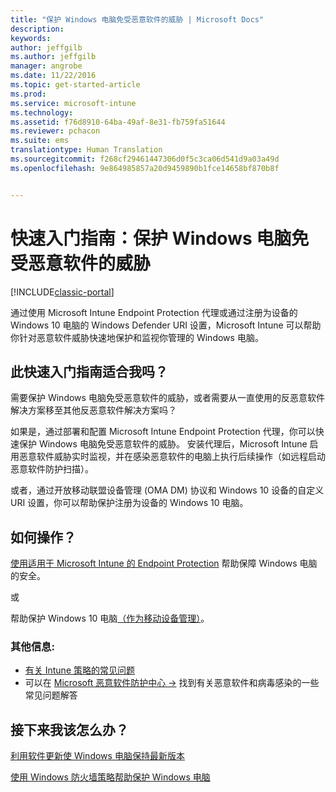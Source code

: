 ```yaml
---
title: "保护 Windows 电脑免受恶意软件的威胁 | Microsoft Docs"
description: 
keywords: 
author: jeffgilb
ms.author: jeffgilb
manager: angrobe
ms.date: 11/22/2016
ms.topic: get-started-article
ms.prod: 
ms.service: microsoft-intune
ms.technology: 
ms.assetid: f76d8910-64ba-49af-8e31-fb759fa51644
ms.reviewer: pchacon
ms.suite: ems
translationtype: Human Translation
ms.sourcegitcommit: f268cf29461447306d0f5c3ca06d541d9a03a49d
ms.openlocfilehash: 9e864985857a20d9459890b1fce14658bf870b8f


---
```


# <a name="quick-start-guide-protect-windows-pcs-against-malware-threats"></a>快速入门指南：保护 Windows 电脑免受恶意软件的威胁

[!INCLUDE[classic-portal](../includes/classic-portal.md)]

通过使用 Microsoft Intune Endpoint Protection 代理或通过注册为设备的 Windows 10 电脑的 Windows Defender URI 设置，Microsoft Intune 可以帮助你针对恶意软件威胁快速地保护和监视你管理的 Windows 电脑。

## <a name="is-this-quick-start-guide-right-for-me"></a>此快速入门指南适合我吗？
需要保护 Windows 电脑免受恶意软件的威胁，或者需要从一直使用的反恶意软件解决方案移至其他反恶意软件解决方案吗？

如果是，通过部署和配置 Microsoft Intune Endpoint Protection 代理，你可以快速保护 Windows 电脑免受恶意软件的威胁。 安装代理后，Microsoft Intune 启用恶意软件威胁实时监视，并在感染恶意软件的电脑上执行后续操作（如远程启动恶意软件防护扫描）。

或者，通过开放移动联盟设备管理 (OMA DM) 协议和 Windows 10 设备的自定义 URI 设置，你可以帮助保护注册为设备的 Windows 10 电脑。

## <a name="how-do-i-do-it"></a>如何操作？
[使用适用于 Microsoft Intune 的 Endpoint Protection](/intune/deploy-use/help-secure-windows-pcs-with-endpoint-protection-for-microsoft-intune) 帮助保障 Windows 电脑的安全。

或

帮助保护 Windows 10 电脑[（作为移动设备管理）](/intune/deploy-use/windows-10-policy-settings-in-microsoft-intune)。


### <a name="additional-information"></a>其他信息:
- [有关 Intune 策略的常见问题](/intune/deploy-use/manage-settings-and-features-on-your-devices-with-microsoft-intune-policies#frequently-asked-questions-about-intune-policies)
- 可以在 <a href="https://www.microsoft.com/security/portal/mmpc/" target="_blank"> Microsoft 恶意软件防护中心 &rarr;</a> 找到有关恶意软件和病毒感染的一些常见问题解答


## <a name="what-should-i-do-next"></a>接下来我该怎么办？
[利用软件更新使 Windows 电脑保持最新版本](/intune/deploy-use/keep-windows-pcs-up-to-date-with-software-updates-in-microsoft-intune)

[使用 Windows 防火墙策略帮助保护 Windows 电脑](/intune/deploy-use/help-protect-windows-pcs-using-windows-firewall-policies-in-microsoft-intune)



<!--HONumber=Dec16_HO3-->


